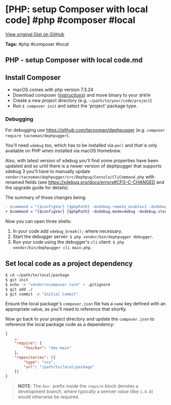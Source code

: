 # [PHP: setup Composer with local code] #php #composer #local

[View original Gist on GitHub](https://gist.github.com/Integralist/ec8ec475cc168620355bdca28d928e56)

**Tags:** #php #composer #local

## PHP - setup Composer with local code.md

## Install Composer
- macOS comes with php version 7.3.24
- Download composer ([instructions](https://getcomposer.org/download/)) and move binary to your `$PATH`
- Create a new project directory (e.g. `~/path/to/your/code/project`)
- Run `$ composer init` and select the 'project' package type.

### Debugging

For debugging use https://github.com/tacnoman/dephpugger (e.g. `composer require tacnoman/dephpugger`). 

You'll need `xdebug` too, which has to be installed via `pecl` and _that_ is only available on PHP when installed via macOS Homebrew. 

Also, with latest version of xdebug you'll find some properties have been updated and so until there is a newer version of dephpugger that supports xdebug 3 you'll have to manually update `vendor/tacnoman/dephpugger/src/Dephpug/Console/CliCommand.php` with renamed fields (see https://xdebug.org/docs/errors#CFG-C-CHANGED and the upgrade guide for details).

The summary of those changes being:

```diff
- $command = "{$configVar} {$phpPath} -dxdebug.remote_enable=1 -dxdebug.remote_mode=req -dxdebug.remote_port={$debuggerPort} -dxdebug.remote_host=127.0.0.1 {$phpFile}";
+ $command = "{$configVar} {$phpPath} -dxdebug.mode=debug -dxdebug.start_with_request=trigger -dxdebug.client_port={$debuggerPort} -dxdebug.client_host=127.0.0.1 {$phpFile}";
```

Now you can open three shells:

1. In your code add `xdebug_break();` where necessary.
2. Start the debugger server: `$ php vendor/bin/dephpugger debugger`.
3. Run your code using the debugger's `cli` client: `$ php vendor/bin/dephpugger cli main.php`.

## Set local code as a project dependency

```bash
$ cd ~/path/to/local/package
$ git init
$ echo -e "vendor\ncomposer.lock" > .gitignore
$ git add ./
$ git commit -m "Initial Commit"
```

Ensure the local package's `composer.json` file has a `name` key defined with an appropriate value, as you'll need to reference that shortly.

Now go back to your project directory and update the `composer.json` to reference the local package code as a dependency:

```json
{
    …
    "require": {
        "foo/bar": "dev-main"
    },
    "repositories": [{
        "type": "vcs",
        "url": "/path/to/local/package"
    }]
}
```

> **NOTE**: The `dev-` prefix inside the `require` block denotes a development branch, where typically a semver value (like `1.0.0`) would otherwise be required.

